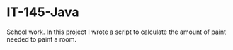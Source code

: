 # IT-145-Java
School work.
In this project I wrote a script to calculate the amount of paint needed to paint a room.
